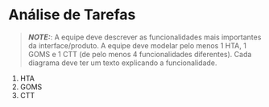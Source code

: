 # Análise de Tarefas

> **_NOTE:_**: A equipe deve descrever as funcionalidades mais importantes da interface/produto. A equipe deve modelar pelo menos 1 HTA, 1 GOMS e 1 CTT (de pelo menos 4 funcionalidades diferentes). Cada diagrama deve ter um texto explicando a funcionalidade.

1. HTA
2. GOMS
3. CTT
